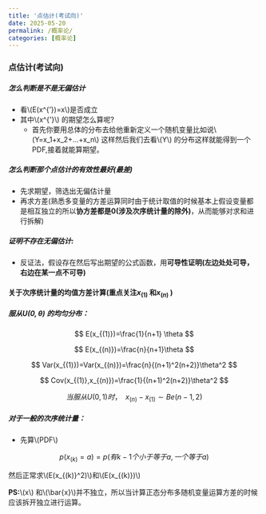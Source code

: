 ```yaml
---
title: '点估计(考试向)'
date: 2025-05-20
permalink: /概率论/
categories: [概率论]
---
```

### 点估计(考试向)

##### 怎么判断是不是无偏估计

* 看\\(E(x^{’})=x\\)是否成立
* 其中\\(x^{'}\\) 的期望怎么算呢?
  * 首先你要用总体的分布去给他重新定义一个随机变量比如说\\(Y=x_1+x_2+...+x_n\\) 这样然后我们去看\\(Y\\) 的分布这样就能得到一个PDF,接着就能算期望。



##### 怎么判断那个点估计的有效性最好(最差)

* 先求期望，筛选出无偏估计量
* 再求方差(熟悉多变量的方差运算同时由于统计取值的时候基本上假设变量都是相互独立的所以**协方差都是0(涉及次序统计量的除外)**，从而能够对求和进行拆解)

##### 证明不存在无偏估计:

* 反证法，假设存在然后写出期望的公式函数，用**可导性证明(左边处处可导，右边在某一点不可导)**

#### 关于次序统计量的均值方差计算(重点关注$x_{(1)}$ 和$x_{(n)}$ )

##### 服从$U(0,\theta)$ 的均匀分布：

$$
E(x_{(1)})=\frac{1}{n+1} \theta
$$

$$
E(x_{(n)})=\frac{n}{n+1}\theta
$$

$$
Var(x_{(1)})=Var(x_{(n)})=\frac{n}{(n+1)^2(n+2)}\theta^2
$$

$$
Cov(x_{(1)},x_{(n)})=\frac{1}{(n+1)^2(n+2)}\theta^2
$$

$$
当服从U(0,1)时，\ \ x_{(n)}-x_{(1)} \sim Be(n-1,2)
$$



##### 对于一般的次序统计量：

* 先算\\(PDF\\)

$$
  p(x_{(k)}=a)=p(有k-1个小于等于a,一个等于a)
$$
  
然后正常求\\(E(x_{(k)}^2)\\)和\\(E(x_{(k)})\\) 

**PS:**\\(x\\) 和\\(\bar{x}\\)并不独立，所以当计算正态分布多随机变量运算方差的时候应该拆开独立进行运算。

